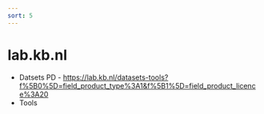 ```yaml
---
sort: 5
---
```


# lab.kb.nl
- Datsets PD - https://lab.kb.nl/datasets-tools?f%5B0%5D=field_product_type%3A1&f%5B1%5D=field_product_licence%3A20
- Tools
